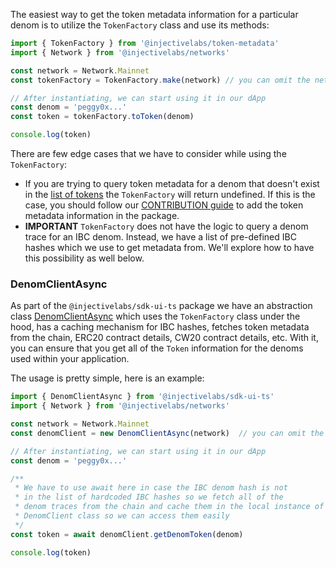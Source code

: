 The easiest way to get the token metadata information for a particular denom is to utilize the `TokenFactory` class and use its methods:

```ts
import { TokenFactory } from '@injectivelabs/token-metadata'
import { Network } from '@injectivelabs/networks'

const network = Network.Mainnet
const tokenFactory = TokenFactory.make(network) // you can omit the network argument if you want to have the TokenFactory for mainnet

// After instantiating, we can start using it in our dApp
const denom = 'peggy0x...'
const token = tokenFactory.toToken(denom)

console.log(token)
```

There are few edge cases that we have to consider while using the `TokenFactory`:

* If you are trying to query token metadata for a denom that doesn't exist in the [list of tokens](https://github.com/InjectiveLabs/injective-ts/blob/master/packages/token-metadata/src/tokens/tokens/tokens.ts) the `TokenFactory` will return undefined. If this is the case, you should follow our [CONTRIBUTION guide](https://github.com/InjectiveLabs/injective-ts/blob/master/packages/token-metadata/CONTRIBUTING.md) to add the token metadata information in the package.
* **IMPORTANT** `TokenFactory` does not have the logic to query a denom trace for an IBC denom. Instead, we have a list of pre-defined IBC hashes which we use to get metadata from. We'll explore how to have this possibility as well below.

### DenomClientAsync

As part of the `@injectivelabs/sdk-ui-ts` package we have an abstraction class [DenomClientAsync](https://github.com/InjectiveLabs/injective-ts/blob/dev/packages/sdk-ui-ts/src/denom/DenomClientAsync.ts) which uses the `TokenFactory` class under the hood, has a caching mechanism for IBC hashes, fetches token metadata from the chain, ERC20 contract details, CW20 contract details, etc. With it, you can ensure that you get all of the `Token` information for the denoms used within your application.

The usage is pretty simple, here is an example:

```ts
import { DenomClientAsync } from '@injectivelabs/sdk-ui-ts'
import { Network } from '@injectivelabs/networks'

const network = Network.Mainnet
const denomClient = new DenomClientAsync(network)  // you can omit the network argument if you want to have the TokenFactory for mainnet

// After instantiating, we can start using it in our dApp
const denom = 'peggy0x...'

/**
 * We have to use await here in case the IBC denom hash is not
 * in the list of hardcoded IBC hashes so we fetch all of the
 * denom traces from the chain and cache them in the local instance of the
 * DenomClient class so we can access them easily
 */
const token = await denomClient.getDenomToken(denom)

console.log(token)
```
